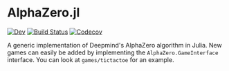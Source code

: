 # AlphaZero.jl

[![Dev](https://img.shields.io/badge/docs-dev-blue.svg)](https://jonathan-laurent.github.io/AlphaZero.jl/dev)
[![Build Status](https://travis-ci.com/jonathan-laurent/AlphaZero.jl.svg?branch=master)](https://travis-ci.com/jonathan-laurent/AlphaZero.jl)
[![Codecov](https://codecov.io/gh/jonathan-laurent/AlphaZero.jl/branch/master/graph/badge.svg)](https://codecov.io/gh/jonathan-laurent/AlphaZero.jl)

A generic implementation of Deepmind's AlphaZero algorithm in Julia.
New games can easily be added by implementing the `AlphaZero.GameInterface`
interface. You can look at `games/tictactoe` for an example.
